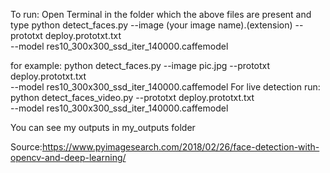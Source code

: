 To run:
Open Terminal in the folder which the above files are present and type
python detect_faces.py --image (your image name).(extension) --prototxt deploy.prototxt.txt \
	--model res10_300x300_ssd_iter_140000.caffemodel

for example:
python detect_faces.py --image pic.jpg --prototxt deploy.prototxt.txt \
	--model res10_300x300_ssd_iter_140000.caffemodel
For live detection run:
python detect_faces_video.py --prototxt deploy.prototxt.txt \
	--model res10_300x300_ssd_iter_140000.caffemodel

You can see my outputs in my_outputs folder

Source:https://www.pyimagesearch.com/2018/02/26/face-detection-with-opencv-and-deep-learning/
